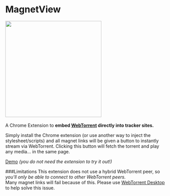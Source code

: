 # MagnetView
<img src="https://s15.postimg.org/iqi10yj8b/icon.png" width="300"><br><br>
A Chrome Extension to **embed [WebTorrent](https://github.com/feross/webtorrent) directly into tracker sites.** 

Simply install the Chrome extension (or use another way to inject the stylesheet/scripts) and all magnet links will be given a button to instantly stream via WebTorrent. Clicking this button will fetch the torrent and play any media... in the same page.  

[Demo](https://rationalcoding.github.io/MagnetView/) *(you do not need the extension to try it out!)*

###Limitations
This extension does not use a hybrid WebTorrent peer, so *you'll only be able to connect to other WebTorrent peers.*  
Many magnet links will fail because of this. Please use [WebTorrent Desktop](https://webtorrent.io/desktop/) to help solve this issue.
